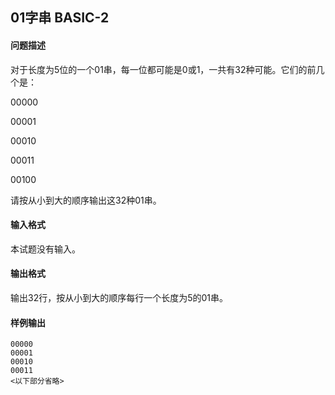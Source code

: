 ## 01字串 BASIC-2

#### 问题描述

对于长度为5位的一个01串，每一位都可能是0或1，一共有32种可能。它们的前几个是：

00000

00001

00010

00011

00100

请按从小到大的顺序输出这32种01串。

#### 输入格式

本试题没有输入。

#### 输出格式

输出32行，按从小到大的顺序每行一个长度为5的01串。

#### 样例输出

```
00000
00001
00010
00011
<以下部分省略>
```